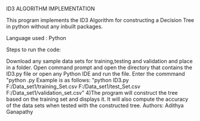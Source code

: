 ID3 ALGORITHM IMPLEMENTATION

This program implements the ID3 Algorithm for constructing a Decision Tree in python without any inbuilt packages.

Language used : Python

Steps to run the code:

Download any sample data sets for training,testing and validation and place in a folder.
Open command prompt and open the directory that contains the ID3.py file or open any Python IDE and run the file.
Enter the commmand "python .py Example is as follows: "python ID3.py F:/Data_set1/training_Set.csv F:/Data_set1/test_Set.csv F:/Data_set1/validation_set.csv" 4)The program will construct the tree based on the training set and displays it. It will also compute the accuracy of the data sets when tested with the constructed tree.
Authors: Adithya Ganapathy
